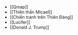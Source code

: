 - [[Qmap]]
- [[Thiên thần Micael]]
- [[Chiến tranh trên Thiên Đàng]]
- [[Lucifer]]
- [[Donald J. Trump]]

